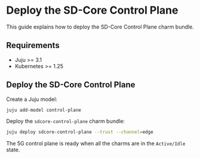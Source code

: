 # Deploy the SD-Core Control Plane

This guide explains how to deploy the SD-Core Control Plane charm bundle.

## Requirements

- Juju >= 3.1
- Kubernetes >= 1.25

## Deploy the SD-Core Control Plane

Create a Juju model:

```bash
juju add-model control-plane
```

Deploy the `sdcore-control-plane` charm bundle:

```bash
juju deploy sdcore-control-plane --trust --channel=edge
```

The 5G control plane is ready when all the charms are in the `Active/Idle` state.
